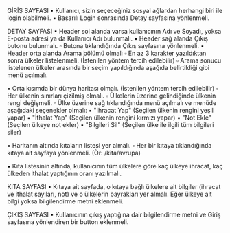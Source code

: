 GİRİŞ SAYFASI
▪ Kullanıcı, sizin seçeceğiniz sosyal ağlardan herhangi biri ile login olabilmeli.
▪ Başarılı Login sonrasında Detay sayfasına yönlenmeli.

DETAY SAYFASI
▪ Header sol alanda varsa kullanıcının Adı ve Soyadı, yoksa E-posta adresi ya da Kullanıcı Adı
bulunmalı.
▪ Header sağ alanda Çıkış butonu bulunmalı.
▫ Butona tıklandığında Çıkış sayfasına yönlenmeli.
▪ Header orta alanda Arama bölümü olmalı
▫ En az 3 karakter yazıldıktan sonra ülkeler listelenmeli. (İstenilen yöntem tercih edilebilir)
▫ Arama sonucu listelenen ülkeler arasında bir seçim yapıldığında aşağıda belirtildiği gibi menü
açılmalı.

▪ Orta kısımda bir dünya haritası olmalı. (İstenilen yöntem tercih edilebilir)
▫ Her ülkenin sınırları çizilmiş olmalı.
▫ Ülkelerin üzerine gelindiğinde ülkenin rengi değişmeli.
▫ Ülke üzerine sağ tıklandığında menü açılmalı ve menüde aşağıdaki seçenekler olmalı:
▪ "İhracat Yap" (Seçilen ülkenin rengini yeşil yapar)
▪ "İthalat Yap" (Seçilen ülkenin rengini kırmızı yapar)
▪ "Not Ekle" (Seçilen ülkeye not ekler)
▪ "Bilgileri Sil" (Seçilen ülke ile ilgili tüm bilgileri siler)

▪ Haritanın altında kıtaların listesi yer almalı.
▫ Her bir kıtaya tıklandığında kıtaya ait sayfaya yönlenmeli. (Ör: /kita/avrupa)

▪ Kıta listesinin altında, kullanıcının tüm ülkelere göre kaç ülkeye ihracat, kaç ülkeden ithalat
yaptığının oranı yazılmalı.

KITA SAYFASI
▪ Kıtaya ait sayfada, o kıtaya bağlı ülkelere ait bilgiler (ihracat ve ithalat sayıları, not) ve o ülkelerin
bayrakları yer almalı. Eğer ülkeye ait bilgi yoksa bilgilendirme metni eklenmeli.

ÇIKIŞ SAYFASI
▪ Kullanıcının çıkış yaptığına dair bilgilendirme metni ve Giriş sayfasına yönlendiren bir button
eklenmeli.
